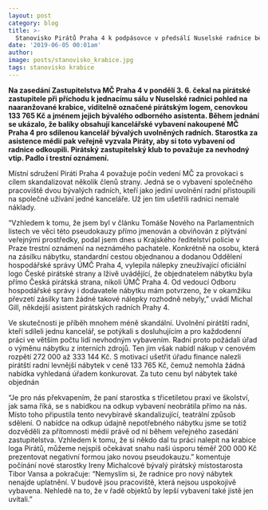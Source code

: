 ```yaml
---
layout: post
category: blog
title: >-  
  Stanovisko Pirátů Praha 4 k podpásovce v předsálí Nuselské radnice během zasedání nového zastupitelstva
date: '2019-06-05 00:01am'
author: 
image: posts/stanovisko_krabice.jpg
tags: stanovisko krabice
---
```


<b>Na zasedání Zastupitelstva MČ Praha 4 v pondělí 3. 6. čekal na pirátské zastupitele při příchodu k jednacímu sálu v  Nuselské radnici pohled na naaranžované krabice, viditelně označené pirátským logem, cenovkou 133 765 Kč a jménem jejich bývalého odborného asistenta. Během jednání se ukázalo, že balíky obsahují kancelářské vybavení nakoupené MČ Praha 4 pro sdílenou kancelář bývalých uvolněných radních. Starostka za asistence médií pak veřejně vyzvala Piráty, aby si toto vybavení od radnice odkoupili. Pirátský zastupitelský klub to považuje za nevhodný vtip. Padlo i trestní oznámení.</b>

Místní sdružení Piráti Praha 4 považuje počin vedení MČ za provokaci s cílem skandalizovat několik členů strany. Jedná se o vybavení společného pracoviště dvou bývalých radních, kteří jako jediní uvolnění radní přistoupili na společné užívání jedné kanceláře. Už jen tím ušetřili radnici nemalé náklady. 

“Vzhledem k tomu, že jsem byl v článku Tomáše Nového na Parlamentních listech ve věci této pseudokauzy přímo jmenován a obviňován z plýtvání veřejnými prostředky, podal jsem dnes u Krajského ředitelství policie v Praze trestní oznámení na neznámého pachatele. Konkrétně na osobu, která na zásilku nábytku, standardní cestou objednanou a dodanou Oddělení hospodářské správy ÚMČ Praha 4, vylepila nálepky zneužívající oficiální logo České pirátské strany a lživě uvádějící, že objednatelem nábytku byla přímo Česká pirátská strana, nikoli ÚMČ Praha 4. Od vedoucí Odboru hospodářské správy i dodavatele nábytku mám potvrzeno, že v okamžiku převzetí zásilky tam žádné takové nálepky rozhodně nebyly,” uvádí Michal Gill, někdejší asistent pirátských radních Prahy 4.

Ve skutečnosti je příběh mnohem méně skandální. Uvolnění pirátští radní, kteří sdíleli jednu kancelář, se potýkali s dosluhujícím a pro každodenní práci ve větším počtu lidí nevhodným vybavením. Radní proto požádali úřad o výměnu nábytku z interních zdrojů. Ten jim však nabídl nákup v cenovém rozpětí 272 000 až 333 144 Kč. S motivací ušetřit úřadu finance nalezli pirátští radní levnější nábytek v ceně 133 765 Kč, čemuž nemohla žádná nabídka vyhledaná úřadem konkurovat. Za tuto cenu byl nábytek také objednán

“Je pro nás překvapením, že paní starostka s třicetiletou praxí ve školství, jak sama říká, se s nabídkou na odkup vybavení neobrátila přímo na nás. Místo toho připustila tento nevybíravě skandalizující, teatrální způsob sdělení. O nabídce na odkup údajně nepotřebného nábytku jsme se totiž dozvěděli za přítomnosti médií právě od ní během veřejného zasedání zastupitelstva. Vzhledem k tomu, že si někdo dal tu práci nalepit na krabice loga Pirátů, můžeme nejspíš očekávat snahu naši úsporu téměř 200 000 Kč prezentovat negativní formou jako novou pseudokauzu.” komentuje počínání nové starostky Ireny Michalcové bývalý pirátský místostarosta Tibor Vansa a pokračuje: “Nemyslím si, že radnice pro nový nábytek nenajde uplatnění. V budově jsou pracoviště, která nejsou uspokojivě vybavena. Nehledě na to, že v řadě objektů by lepší vybavení také jistě jen uvítali.”
